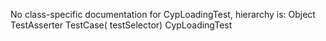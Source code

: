 No class-specific documentation for CypLoadingTest, hierarchy is: 
Object
  TestAsserter
    TestCase( testSelector)
      CypLoadingTest
